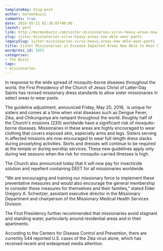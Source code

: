 ```yaml
---
templateKey: blog-post
author: mormonbuzzz
comments: true
date: 2016-05-21 02:36:07+00:00
layout: post
link: http://mormonbuzzz.com/sister-missionaries-virus-heavy-areas-now-able-wear-pants/
slug: sister-missionaries-virus-heavy-areas-now-able-wear-pants
legacySlug: sister-missionaries-virus-heavy-areas-now-able-wear-pants
title: Sister Missionaries in Disease-Impacted Areas Now Able to Wear Pants
wordpress_id: 1651
categories:
- The Buzzz
tags:
- missionaries
---
```


In response to the wide spread of mosquito-borne diseases throughout the world, the First Presidency of the Church of Jesus Christ of Latter-Day Saints has revised missionary dress standards to allow sister missionaries in select areas to wear pants.

The guideline adjustment, announced Friday, May 20, 2016,  is unique for sisters and comes at a time when viral diseases such as Dengue Fever, Zika, and Chikungunya are rampant throughout the world. Roughly half of the Church's missions (230) worldwide have a significant risk of mosquito-borne diseases. Missionaries in these areas are highly encouraged to wear clothing that covers exposed skin, especially arms and legs. Sisters serving in affected missions are now encouraged to wear full-length dress slacks during proselyting activities. Skirts and dresses will continue to be required at the temple or during worship services. These new guidelines apply only during wet seasons when the risk for mosquito-carried illnesses is high.

The Church also announced today that it will now pay for insecticide solution and repellent containing DEET for all missionaries worldwide.

“We are encouraging and training our missionary force to implement these preventative measures and would also encourage the general membership to consider these measures for themselves and their families,” stated Elder Gregory A. Schwitzer, assistant executive director in the Missionary Department and chairperson of the Missionary Medical Health Services Division.

The First Presidency further recommended that missionaries avoid stagnant and standing water, particularly around residential areas and in their apartments.

According to the Centers for Disease Control and Prevention, there are currently 544 reported U.S. cases of the Zika virus alone, which has received recent and widespread media attention.
